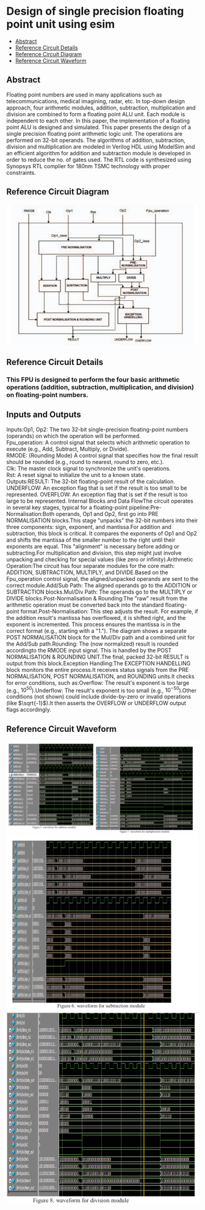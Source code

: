 # Design of single precision floating point unit using esim 
 * [Abstract](#abstract)
  * [Reference Circuit Details](#reference-circuit-details)
  * [Reference Circuit Diagram](#reference-circuit-diagram)
  * [Reference Circuit Waveform](#reference-circuit-waveform)
## Abstract
Floating point numbers are used in many applications such as telecommunications, medical imagining, radar, etc. In top-down design approach, four arithmetic modules, addition, subtraction, multiplication and division are combined to form a floating point ALU unit. Each module is independent to each other. In this paper, the implementation of a floating point ALU is designed and simulated. This paper presents the design of a single precision floating point arithmetic logic unit. The operations are performed on 32-bit operands. The algorithms of addition, subtraction, division and multiplication are modeled in Verilog HDL using ModelSim and an efficient algorithm for addition and subtraction module is developed in order to reduce the no. of gates used. The RTL code is synthesized using Synopsys RTL complier for 180nm TSMC technology with proper constraints.
## Reference Circuit Diagram
![](esim_pics/ref1.png)
## Reference Circuit Details
### This FPU is designed to perform the four basic arithmetic operations (addition, subtraction, multiplication, and division) on floating-point numbers.
## Inputs and Outputs
Inputs:Op1, Op2: The two 32-bit single-precision floating-point numbers (operands) on which the operation will be performed.  
Fpu_operation: A control signal that selects which arithmetic operation to execute (e.g., Add, Subtract, Multiply, or Divide).  
RMODE: (Rounding Mode) A control signal that specifies how the final result should be rounded (e.g., round to nearest, round to zero, etc.).  
Clk: The master clock signal to synchronize the unit's operations.  
Rst: A reset signal to initialize the unit to a known state.  
Outputs:RESULT: The 32-bit floating-point result of the calculation.
UNDERFLOW: An exception flag that is set if the result is too small to be represented.
OVERFLOW: An exception flag that is set if the result is too large to be represented.
Internal Blocks and Data FlowThe circuit operates in several key stages, typical for a floating-point pipeline:Pre-Normalisation:Both operands, Op1 and Op2, first go into PRE NORMALISATION blocks.This stage "unpacks" the 32-bit numbers into their three components: sign, exponent, and mantissa.For addition and subtraction, this block is critical. It compares the exponents of Op1 and Op2 and shifts the mantissa of the smaller number to the right until their exponents are equal. This "alignment" is necessary before adding or subtracting.For multiplication and division, this step might just involve unpacking and checking for special values (like zero or infinity).Arithmetic Operation:The circuit has four separate modules for the core math: ADDITION, SUBTRACTION, MULTIPLY, and DIVIDE.Based on the Fpu_operation control signal, the aligned/unpacked operands are sent to the correct module.Add/Sub Path: The aligned operands go to the ADDITION or SUBTRACTION blocks.Mul/Div Path: The operands go to the MULTIPLY or DIVIDE blocks.Post-Normalisation & Rounding:The "raw" result from the arithmetic operation must be converted back into the standard floating-point format.Post-Normalisation: This step adjusts the result. For example, if the addition result's mantissa has overflowed, it is shifted right, and the exponent is incremented. This process ensures the mantissa is in the correct format (e.g., starting with a "1."). The diagram shows a separate POST NORMALISATION block for the Mul/Div path and a combined unit for the Add/Sub path.Rounding: The (now normalized) result is rounded accordingto the RMODE input signal. This is handled by the POST NORMALISATION & ROUNDING UNIT.The final, packed 32-bit RESULT is output from this block.Exception Handling:The EXCEPTION HANDELLING block monitors the entire process.It receives status signals from the PRE NORMALISATION, POST NORMALISATION, and ROUNDING units.It checks for error conditions, such as:Overflow: The result's exponent is too large (e.g., $10^{50}$).Underflow: The result's exponent is too small (e.g., $10^{-50}$).Other conditions (not shown) could include divide-by-zero or invalid operations (like $\sqrt{-1}$).It then asserts the OVERFLOW or UNDERFLOW output flags accordingly.
## Reference Circuit Waveform
![](esim_pics/ref2.png)
![](esim_pics/ref3.png)
![](esim_pics/ref4.png)
